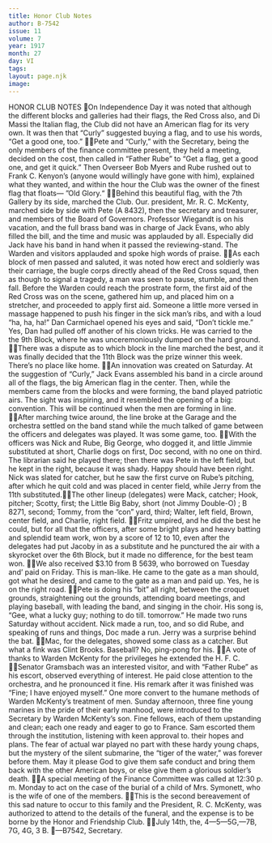 ```yaml
---
title: Honor Club Notes
author: B-7542
issue: 11
volume: 7
year: 1917
month: 27
day: VI
tags:
layout: page.njk
image:
---
```

HONOR CLUB NOTES On Independence Day it was noted that although the different blocks and galleries had their flags, the Red Cross also, and Di Massi the Italian flag, the Club did not have an American flag for its very own. It was then that “Curly” suggested buying a flag, and to use his words, “Get a good one, too.” Pete and “Curly,” with the Secretary, being the only members of the finance committee present, they held a meeting, decided on the cost, then called in “Father Rube” to “Get a flag, get a good one, and get it quick.” Then Overseer Bob Myers and Rube rushed out to Frank C. Kenyon’s (anyone would willingly have gone with him), explained what they wanted, and within the hour the Club was the owner of the finest flag that floats— ”Old Glory.“ Behind this beautiful flag, with the 7th Gallery by its side, marched the Club. Our. president, Mr. R. C. McKenty, marched side by side with Pete (A 8432), then the secretary and treasurer, and members of the Board of Governors. Professor Wiegandt is on his vacation, and the full brass band was in charge of Jack Evans, who ably filled the bill, and the time and music was applauded by all. Especially did Jack have his band in hand when it passed the reviewing-stand. The Warden and visitors applauded and spoke high words of praise. As each block of men passed and saluted, it was noted how erect and soldierly was their carriage, the bugle corps directly ahead of the Red Cross squad, then as though to signal a tragedy, a man was seen to pause, stumble, and then fall. Before the Warden could reach the prostrate form, the first aid of the Red Cross was on the scene, gathered him up, and placed him on a stretcher, and proceeded to apply first aid. Someone a little more versed in massage happened to push his finger in the sick man’s ribs, and with a loud “ha, ha, ha!” Dan Carmichael opened his eyes and said, “Don’t tickle me.” Yes, Dan had pulled off another of his clown tricks. He was carried to the the 9th Block, where he was unceremoniously dumped on the hard ground. There was a dispute as to which block in the line marched the best, and it was finally decided that the 11th Block was the prize winner this week. There’s no place like home. An innovation was created on Saturday. At the suggestion of “Curly,” Jack Evans assembled his band in a circle around all of the flags, the big American flag in the center. Then, while the members came from the blocks and were forming, the band played patriotic airs. The sight was inspiring, and it resembled the opening of a big: convention. This will be continued when the men are forming in line. After marching twice around, the line broke at the Garage and the orchestra settled on the band stand while the much talked of game between the officers and delegates was played. It was some game, too. With the officers was Nick and Rube, Big George, who dogged it, and little Jimmie substituted at short, Charlie dogs on first, Doc second, with no one on third. The librarian said he played there; then there was Pete in the left field, but he kept in the right, because it was shady. Happy should have been right. Nick was slated for catcher, but he saw the first curve on Rube’s pitching, after which he quit cold and was placed in center field, while Jerry from the 11th substituted.The other lineup (delegates) were Mack, catcher; Hook, pitcher; Scotty, first; the Little Big Baby, short (not Jimmy Double-O) ; B 8271, second; Tommy, from the “con” yard, third; Walter, left field, Brown, center field, and Charlie, right field. Fritz umpired, and he did the best he could, but for all that the officers, after some bright plays and heavy batting and splendid team work, won by a score of 12 to 10, even after the delegates had put Jacoby in as a substitute and he punctured the air with a skyrocket over the 6th Block, but it made no difference, for the best team won. We also received $3.10 from B 5639, who borrowed on Tuesday and’ paid on Friday. This is man-like. He came to the gate as a man should, got what he desired, and came to the gate as a man and paid up. Yes, he is on the right road. Pete is doing his “bit” all right, between the croquet grounds, straightening out the grounds, attending board meetings, and playing baseball, with leading the band, and singing in the choir. His song is, “Gee, what a lucky guy; nothing to do till. tomorrow.” He made two runs Saturday without accident. Nick made a run, too, and so did Rube, and speaking of runs and things, Doc made a run. Jerry was a surprise behind the bat. Mac, for the delegates, showed some class as a catcher. But what a fink was Clint Brooks. Baseball? No, ping-pong for his. A vote of thanks to Warden McKenty for the privileges he extended the H. F. C. Senator Gramsbach was an interested visitor, and with “Father Rube” as his escort, observed everything of interest. He paid close attention to the orchestra, and he pronounced it fine. His remark after it was finished was “Fine; I have enjoyed myself.” One more convert to the humane methods of Warden McKenty’s treatment of men. Sunday afternoon, three fine young marines in the pride of their early manhood, were introduced to the Secretary by Warden McKenty’s son. Fine fellows, each of them upstanding and clean; each one ready and eager to go to France. Sam escorted them through the institution, listening with keen approval to. their hopes and plans. The fear of actual war played no part with these hardy young chaps, but the mystery of the silent submarine, the “tiger of the water,” was forever before them. May it please God to give them safe conduct and bring them back with the other American boys, or else give them a glorious soldier’s death. A special meeting of the Finance Committee was called at 12:30 p. m. Monday to act on the case of the burial of a child of Mrs. Symonett, who is the wife of one of the members. This is the second bereavement of this sad nature to occur to this family and the President, R. C. McKenty, was authorized to attend to the details of the funeral, and the expense is to be borne by the Honor and Friendship Club. July 14th, the, 4—5—5G,—7B, 7G, 4G, 3 B. —B7542, Secretary. 
